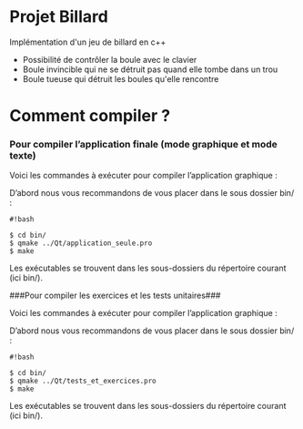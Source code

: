# Projet Billard #

Implémentation d'un jeu de billard en c++
* Possibilité de contrôler la boule avec le clavier
* Boule invincible qui ne se détruit pas quand elle tombe dans un trou
* Boule tueuse qui détruit les boules qu'elle rencontre

# Comment compiler ? #

### Pour compiler l’application finale (mode graphique et mode texte) ###

Voici les commandes à exécuter pour compiler l’application graphique :

D’abord nous vous recommandons de vous placer dans le sous dossier bin/ :


```
#!bash

$ cd bin/
$ qmake ../Qt/application_seule.pro
$ make
```


Les exécutables se trouvent dans les sous-dossiers du répertoire courant (ici bin/).



###Pour compiler les exercices et les tests unitaires###

Voici les commandes à exécuter pour compiler l’application graphique :

D’abord nous vous recommandons de vous placer dans le sous dossier bin/ :


```
#!bash

$ cd bin/
$ qmake ../Qt/tests_et_exercices.pro
$ make
```


Les exécutables se trouvent dans les sous-dossiers du répertoire courant (ici bin/).